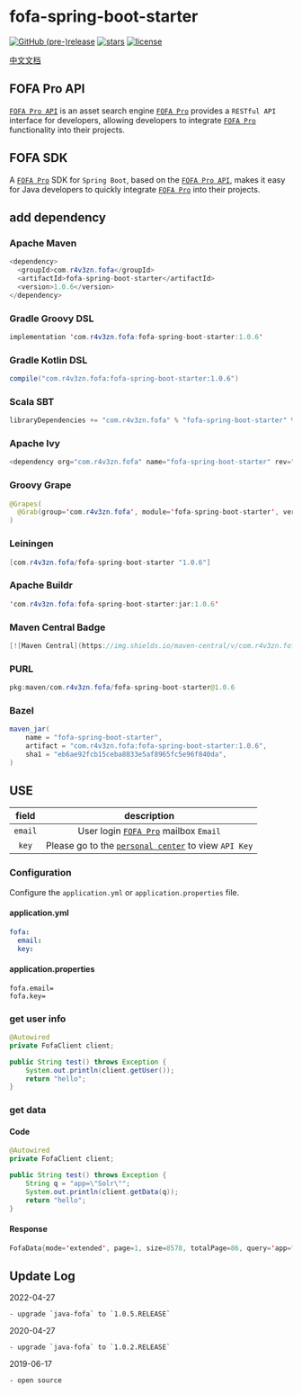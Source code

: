 # fofa-spring-boot-starter

[![GitHub (pre-)release](https://img.shields.io/github/release/0nise/fofa-spring-boot-starter/all.svg)](https://github.com/0nise/fofa-java/releases)
[![stars](https://img.shields.io/github/stars/0nise/fofa-spring-boot-starter.svg)](https://github.com/0nise/fofa-java/stargazers)
[![license](https://img.shields.io/github/license/0nise/fofa-spring-boot-starter.svg)](https://github.com/0nise/fofa-java/blob/master/LICENSE)

[中文文档](https://github.com/0nise/fofa-spring-boot-starter/blob/master/README_zh.md)

## FOFA Pro API
[`FOFA Pro API`](https://fofa.so/api) is an asset search engine [`FOFA Pro`](https://fofa.so) provides a `RESTful API` interface for developers, allowing developers to integrate [`FOFA Pro`](https://fofa.so) functionality into their projects.

## FOFA SDK

A [`FOFA Pro`](https://fofa.so) SDK for `Spring Boot`, based on the [`FOFA Pro API`](https://fofa.so/api), makes it easy for Java developers to quickly integrate [`FOFA Pro`](https://fofa.so) into their projects.

## add dependency

### Apache Maven

```java
<dependency>
  <groupId>com.r4v3zn.fofa</groupId>
  <artifactId>fofa-spring-boot-starter</artifactId>
  <version>1.0.6</version>
</dependency>
```

### Gradle Groovy DSL

```java
implementation 'com.r4v3zn.fofa:fofa-spring-boot-starter:1.0.6'
```

### Gradle Kotlin DSL

```java
compile("com.r4v3zn.fofa:fofa-spring-boot-starter:1.0.6")
```

### Scala SBT

```java
libraryDependencies += "com.r4v3zn.fofa" % "fofa-spring-boot-starter" % "1.0.6"
```

### Apache Ivy

```java
<dependency org="com.r4v3zn.fofa" name="fofa-spring-boot-starter" rev="1.0.6" />
```

### Groovy Grape

```java
@Grapes(
  @Grab(group='com.r4v3zn.fofa', module='fofa-spring-boot-starter', version='1.0.6')
)
```

### Leiningen

```java
[com.r4v3zn.fofa/fofa-spring-boot-starter "1.0.6"]
```

### Apache Buildr

```java
'com.r4v3zn.fofa:fofa-spring-boot-starter:jar:1.0.6'
```

### Maven Central Badge

```java
[![Maven Central](https://img.shields.io/maven-central/v/com.r4v3zn.fofa/fofa-spring-boot-starter.svg?label=Maven%20Central)](https://search.maven.org/search?q=g:%22com.r4v3zn.fofa%22%20AND%20a:%22fofa-spring-boot-starter%22)
```

### PURL

```java
pkg:maven/com.r4v3zn.fofa/fofa-spring-boot-starter@1.0.6
```

### Bazel

```java
maven_jar(
    name = "fofa-spring-boot-starter",
    artifact = "com.r4v3zn.fofa:fofa-spring-boot-starter:1.0.6",
    sha1 = "eb6ae92fcb15ceba8833e5af8965fc5e96f840da",
)
```

## USE

|field|description|
|:---------:|:-----------------:|
| `email` |User login [`FOFA Pro`](https://fofa.so) mailbox `Email`|
|`key`| Please go to the [`personal center`](https://fofa.so/user/users/info) to view `API Key`|

### Configuration

Configure the `application.yml` or `application.properties` file.

#### application.yml
```yaml
fofa:
  email: 
  key: 
```
#### application.properties
```properties
fofa.email=
fofa.key=
```

### get user info

```java
@Autowired
private FofaClient client;

public String test() throws Exception {
    System.out.println(client.getUser());
    return "hello";
}
```

### get data

#### Code

```java
@Autowired
private FofaClient client;

public String test() throws Exception {
    String q = "app=\"Solr\"";
    System.out.println(client.getData(q));
    return "hello";
}
```

#### Response

```java
FofaData{mode='extended', page=1, size=8578, totalPage=86, query='app="Solr"', results=[52.204.201.10:8080, 39.106.133.253:8081, 168.61.45.247:3000, 185.145.32.101:9090, 47.92.153.193:8083, https://54.177.198.16:9443, https://46.137.115.176, 109.202.145.150:9090, 18.229.36.175, https://52.65.18.222, 94.103.24.81, 128.119.168.198:8080, 45.56.107.121:8090, 159.65.33.96:8080, 165.28.246.132, 34.205.15.100:8080, 3.89.155.86, 101.200.142.15:8099, 45.56.91.166:8090, 107.21.102.229, 89.28.161.145:8083, 35.165.137.220, 162.243.2.73:32768, 3.82.255.95:8080, 52.22.6.26, 96.126.97.74:8090, https://solr.swoonery.com, 63.34.225.181:8083, 18.223.238.90:7777, 167.99.252.65:8081, 18.232.114.197, 96.126.104.116:8090, 52.17.255.254, 101.201.145.141:8888, 13.228.98.189, 52.66.197.212:8081, 34.226.45.218:9443, 36.111.196.193:8082, 52.80.87.182, 97.107.133.44:8090, 173.255.217.135:8080, 34.199.97.120:8081, 52.17.131.156, https://13.55.200.182:443, 23.23.104.210, 54.68.95.160, https://54.77.13.29:8082, 66.175.209.109:8090, 52.200.107.211:8080, 104.130.124.46:7777, 192.231.177.172:8090, 54.221.155.2, 203.135.191.199:8080, 218.93.127.8:9080, 101.251.241.194:8081, 115.79.204.120:8888, 39.106.23.13:8180, https://52.16.231.131:8080, 52.5.53.165:8080, 39.106.180.220:8180, 52.67.86.138, https://52.26.130.143, 52.37.105.68, 23.239.19.16:8090, 52.58.193.2, 168.218.15.134, 52.44.108.125:9443, 76.210.250.82:32768, 52.71.163.53, 92.243.20.10:8080, 157.249.39.129, www.marineparts.us:8983, 185.135.12.139:8080, 123.207.239.114:8082, 66.175.209.253:8090, 66.175.209.38:8090, 173.255.223.210:8090, 14.29.118.239:20000, 70.142.24.61:8080, 3.87.173.6:8001, 47.107.106.243:20000, 101.201.117.191, 118.190.215.162, 116.203.141.150:8080, 58.250.149.11:8085, 3.88.123.255, 173.255.216.58:8090, 14.139.13.78:8080, 54.149.94.198, 142.93.183.248:8082, 216.47.157.209:8090, 202.202.240.113:7777, 198.101.238.25:8080, 52.66.72.8:8888, 92.243.20.10:8081, 23.239.23.20:8090, 39.107.94.23:8888, 79.137.82.228:8083, 120.55.191.189:8010, 52.21.16.23:8080]}
```

## Update Log

2022-04-27

    - upgrade `java-fofa` to `1.0.5.RELEASE`

2020-04-27

    - upgrade `java-fofa` to `1.0.2.RELEASE`

2019-06-17

    - open source
